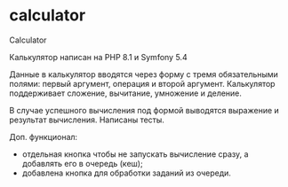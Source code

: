 # calculator
Calculator

Калькулятор написан на PHP 8.1 и Symfony 5.4

Данные в калькулятор вводятся через форму с тремя обязательными полями: первый аргумент, операция и второй аргумент.
Калькулятор поддерживает сложение, вычитание, умножение и деление.

В случае успешного вычисления под формой выводятся выражение и результат вычисления.
Написаны тесты.

Доп. функционал:
- отдельная кнопка чтобы не запускать вычисление сразу, а добавлять его в очередь (кеш);
- добавлена кнопка для обработки заданий из очереди.

